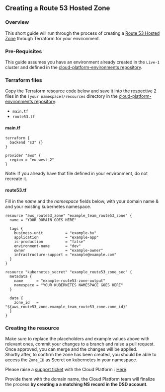 ## Creating a Route 53 Hosted Zone

### Overview

This short guide will run through the process of creating a [Route 53 Hosted Zone][aws-hosted-zone] through Terraform for your environment.

### Pre-Requisites

This guide assumes you have an environment already created in the `Live-1` cluster and defined in the [cloud-platform-environments repository][env-repo].

### Terraform files

Copy the Terraform resource code below and save it into the respective 2 files in the `[your namespace]/resources` directory in the [cloud-platform-environments repository][env-repo]:

 * `main.tf`
 * `route53.tf`

#### main.tf
```
terraform {
  backend "s3" {}
}

provider "aws" {
  region = "eu-west-2"
}
```
Note: If you already have that file defined in your environment, do not recreate it.

#### route53.tf

Fill in the _name_ and the _namespace_ fields below, with your domain name & and your existing kubernetes namespace.

```
resource "aws_route53_zone" "example_team_route53_zone" {
  name = "YOUR DOMAIN GOES HERE"

  tags {
    business-unit          = "example-bu"
    application            = "example-app"
    is-production          = "false"
    environment-name       = "dev"
    owner                  = "example-owner"
    infrastructure-support = "example@example.com"
  }
}

resource "kubernetes_secret" "example_route53_zone_sec" {
  metadata {
    name      = "example-route53-zone-output"
    namespace = "YOUR KUBERNETES NAMESPACE GOES HERE"
  }

  data {
    zone_id   = "${aws_route53_zone.example_team_route53_zone.zone_id}"
  }
}

```

### Creating the resource

Make sure to replace the placeholders and example values above with relevant ones, commit your changes to a branch and raise a pull request.    
Once approved, you can merge and the changes will be applied.   
Shortly after, to confirm the zone has been created, you should be able to access the `Zone_ID` as Secret on kubernetes in your namespace.

Please raise a [support ticket](goo.gl/msfGiS) with the Cloud Platform : [Here](goo.gl/msfGiS).  

Provide them with the domain name, the Cloud Platform team will finalize the process **by creating a a matching NS record in the DSD account.**

[env-repo]: https://github.com/ministryofjustice/cloud-platform-environments
[aws-hosted-zone]: https://docs.aws.amazon.com/Route53/latest/DeveloperGuide/AboutHZWorkingWith.html


